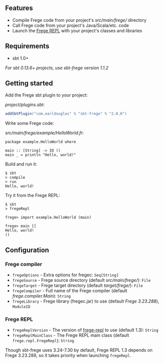 ## Features

* Compile Frege code from your project's *src/main/frege/* directory
* Call Frege code from your project's Java/Scala/etc. code
* Launch the [Frege REPL][1] with your project's classes and libraries

## Requirements

* sbt 1.0+

*For sbt 0.13.6+ projects, use sbt-frege version 1.1.2*

## Getting started

Add the Frege sbt plugin to your project:

*project/plugins.sbt:*

```scala
addSbtPlugin("com.earldouglas" % "sbt-frege" % "2.0.0")
```

Write some Frege code:

*src/main/frege/example/HelloWorld.fr:*

```frege
package example.HelloWorld where

main :: [String] -> IO ()
main _ = println "Hello, world!"
```

Build and run it:

```
$ sbt
> compile
> run
Hello, world!
```

Try it from the Frege REPL:

```
$ sbt
> fregeRepl

frege> import example.HelloWorld (main)

frege> main []
Hello, world!
()
```

## Configuration

### Frege compiler

* `fregeOptions` - Extra options for fregec: `Seq[String]`
* `fregeSource` - Frege source directory (default *src/main/frege/*):
  `File`
* `fregeTarget` - Frege target directory (default *target/frege/*):
  `File`
* `fregeCompiler` - Full name of the Frege compiler (default
  *frege.compiler.Main*): `String`
* `fregeLibrary` - Frege library (fregec.jar) to use (default *Frege
  3.23.288*), `ModuleID`

### Frege REPL

* `fregeReplVersion` - The version of [frege-repl][1] to use (default
  1.3): `String`
* `fregeReplMainClass` - The Frege REPL main class (default
  `frege.repl.FregeRepl`): `String`

Though sbt-frege uses 3.24-7.30 by default, Frege REPL 1.3 depends on
Frege 3.23.288, so it takes priority when launching `fregeRepl`.

[1]: https://github.com/Frege/frege-repl
